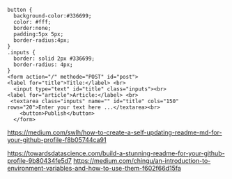 ```

button {
  background-color:#336699;
  color: #fff;
  border:none;
  padding:5px 5px;
  border-radius:4px;
}
.inputs {
  border: solid 2px #336699;
  border-radius: 4px;
}
<form action="/" methode="POST" id="post">
<label for="title">Title:</label> <br>
  <input type="text" id="title" class="inputs"><br>
<label for="article">Article:</label> <br>
 <textarea class="inputs" name="" id="title" cols="150" rows="20">Enter your text here ...</textarea><br>
    <button>Publish</button>
  </form>
```

https://medium.com/swlh/how-to-create-a-self-updating-readme-md-for-your-github-profile-f8b05744ca91

https://towardsdatascience.com/build-a-stunning-readme-for-your-github-profile-9b80434fe5d7
https://medium.com/chingu/an-introduction-to-environment-variables-and-how-to-use-them-f602f66d15fa


